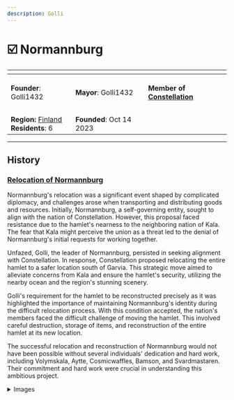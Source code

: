 ```yaml
---
description: Golli
---
```


# ☑️ Normannburg

<table data-view="cards"><thead><tr><th></th><th></th><th></th></tr></thead><tbody><tr><td><strong>Founder</strong>: Golli1432</td><td><strong>Mayor</strong>: Golli1432</td><td><br><strong>Member of</strong> <a href="../../../nations/present-nations/constellation.md"><strong>Constellation</strong></a><br><br></td></tr><tr><td><img src="../../../../../.gitbook/assets/normannburg500 (1).png" alt="" data-size="original"></td><td></td><td></td></tr><tr><td><strong>Region:</strong> <a href="../">Finland</a><br><strong>Residents</strong>: 6</td><td><strong>Founded</strong>: Oct 14 2023</td><td></td></tr></tbody></table>

***

## History

### [**Relocation of Normannburg**](../../../../../additional-guides-and-commands/others/server-events/the-relocation-of-normannburg.md)

Normannburg's relocation was a significant event shaped by complicated diplomacy, and challenges arose when transporting and distributing goods and resources. Initially, Normannburg, a self-governing entity, sought to align with the nation of Constellation. However, this proposal faced resistance due to the hamlet's nearness to the neighboring nation of Kala. The fear that Kala might perceive the union as a threat led to the denial of Normannburg's initial requests for working together.

Unfazed, Golli, the leader of Normannburg, persisted in seeking alignment with Constellation. In response, Constellation proposed relocating the entire hamlet to a safer location south of Garvia. This strategic move aimed to alleviate concerns from Kala and ensure the hamlet's security, utilizing the nearby ocean and the region's stunning scenery.

Golli's requirement for the hamlet to be reconstructed precisely as it was highlighted the importance of maintaining Normannburg's identity during the difficult relocation process. With this condition accepted, the nation's members faced the difficult challenge of moving the hamlet. This involved careful destruction, storage of items, and reconstruction of the entire hamlet at its new location.

The successful relocation and reconstruction of Normannburg would not have been possible without several individuals' dedication and hard work, including Volymskala, Aytte, Cosmicwaffles, Bamson, and Svardmastaren. Their commitment and hard work were crucial in understanding this ambitious project.

<details>

<summary>Images</summary>

<img src="../../../../../.gitbook/assets/2023-11-03_09.46.13.png" alt="" data-size="original"><img src="../../../../../.gitbook/assets/2023-11-03_09.46.24.png" alt="" data-size="original">

<img src="../../../../../.gitbook/assets/2023-11-03_09.50.37.png" alt="" data-size="original"><img src="../../../../../.gitbook/assets/2023-11-03_09.45.46.png" alt="" data-size="original">

</details>
